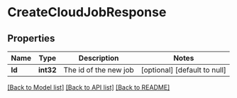 # CreateCloudJobResponse

## Properties
Name | Type | Description | Notes
------------ | ------------- | ------------- | -------------
**Id** | **int32** | The id of the new job | [optional] [default to null]

[[Back to Model list]](../README.md#documentation-for-models) [[Back to API list]](../README.md#documentation-for-api-endpoints) [[Back to README]](../README.md)


